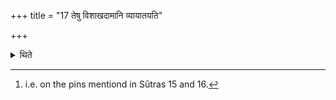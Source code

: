 +++
title = "17 तेषु विशाखदामानि व्यायातयति"

+++

<details><summary>थिते</summary>

17. He causes the two-branched cords to be fastened separately on them.[^1]   

[^1]: i.e. on the pins mentiond in Sūtras 15 and 16.  
</details>
